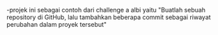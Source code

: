 -projek ini sebagai contoh dari challenge a albi yaitu 
"Buatlah sebuah repository di GitHub, lalu tambahkan beberapa commit sebagai riwayat perubahan dalam proyek tersebut"
